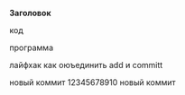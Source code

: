 **Заголовок**

код 

программа 

лайфхак как оюъединить add и committ

новый коммит
12345678910
новый коммит